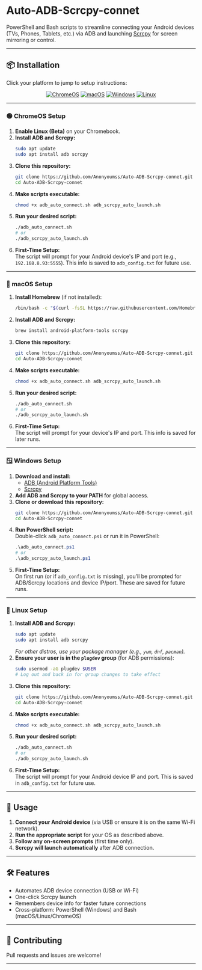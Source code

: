 # Auto-ADB-Scrcpy-connet

PowerShell and Bash scripts to streamline connecting your Android devices (TVs, Phones, Tablets, etc.) via ADB and launching [Scrcpy](https://github.com/Genymobile/scrcpy) for screen mirroring or control.

---

## 📦 Installation

Click your platform to jump to setup instructions:

<p align="center">
  <a href="#chromeos-setup"><img src="https://img.icons8.com/color/48/000000/chrome-os.png" alt="ChromeOS" title="ChromeOS" /></a>
  <a href="#macos-setup"><img src="https://img.icons8.com/color/48/000000/mac-os.png" alt="macOS" title="macOS" /></a>
  <a href="#windows-setup"><img src="https://img.icons8.com/color/48/000000/windows-10.png" alt="Windows" title="Windows" /></a>
  <a href="#linux-setup"><img src="https://img.icons8.com/color/48/000000/linux.png" alt="Linux" title="Linux" /></a>
</p>

---

### <a name="chromeos-setup"></a>🟢 ChromeOS Setup

1. **Enable Linux (Beta)** on your Chromebook.
2. **Install ADB and Scrcpy:**
   ```sh
   sudo apt update
   sudo apt install adb scrcpy
   ```
3. **Clone this repository:**
   ```sh
   git clone https://github.com/Anonyoumss/Auto-ADB-Scrcpy-connet.git
   cd Auto-ADB-Scrcpy-connet
   ```
4. **Make scripts executable:**
   ```sh
   chmod +x adb_auto_connect.sh adb_scrcpy_auto_launch.sh
   ```
5. **Run your desired script:**
   ```sh
   ./adb_auto_connect.sh
   # or
   ./adb_scrcpy_auto_launch.sh
   ```
6. **First-Time Setup:**  
   The script will prompt for your Android device's IP and port (e.g., `192.168.8.93:5555`). This info is saved to `adb_config.txt` for future use.

---

### <a name="macos-setup"></a>🍎 macOS Setup

1. **Install Homebrew** (if not installed):
   ```sh
   /bin/bash -c "$(curl -fsSL https://raw.githubusercontent.com/Homebrew/install/HEAD/install.sh)"
   ```
2. **Install ADB and Scrcpy:**
   ```sh
   brew install android-platform-tools scrcpy
   ```
3. **Clone this repository:**
   ```sh
   git clone https://github.com/Anonyoumss/Auto-ADB-Scrcpy-connet.git
   cd Auto-ADB-Scrcpy-connet
   ```
4. **Make scripts executable:**
   ```sh
   chmod +x adb_auto_connect.sh adb_scrcpy_auto_launch.sh
   ```
5. **Run your desired script:**
   ```sh
   ./adb_auto_connect.sh
   # or
   ./adb_scrcpy_auto_launch.sh
   ```
6. **First-Time Setup:**  
   The script will prompt for your device's IP and port. This info is saved for later runs.

---

### <a name="windows-setup"></a>🪟 Windows Setup

1. **Download and install:**
   - [ADB (Android Platform Tools)](https://developer.android.com/tools/releases/platform-tools)
   - [Scrcpy](https://github.com/Genymobile/scrcpy/releases)
2. **Add ADB and Scrcpy to your PATH** for global access.
3. **Clone or download this repository:**
   ```sh
   git clone https://github.com/Anonyoumss/Auto-ADB-Scrcpy-connet.git
   cd Auto-ADB-Scrcpy-connet
   ```
4. **Run PowerShell script:**  
   Double-click `adb_auto_connect.ps1` or run it in PowerShell:
   ```powershell
   .\adb_auto_connect.ps1
   # or
   .\adb_scrcpy_auto_launch.ps1
   ```
5. **First-Time Setup:**  
   On first run (or if `adb_config.txt` is missing), you’ll be prompted for ADB/Scrcpy locations and device IP/port. These are saved for future runs.

---

### <a name="linux-setup"></a>🐧 Linux Setup

1. **Install ADB and Scrcpy:**
   ```sh
   sudo apt update
   sudo apt install adb scrcpy
   ```
   _For other distros, use your package manager (e.g., `yum`, `dnf`, `pacman`)._
2. **Ensure your user is in the `plugdev` group** (for ADB permissions):
   ```sh
   sudo usermod -aG plugdev $USER
   # Log out and back in for group changes to take effect
   ```
3. **Clone this repository:**
   ```sh
   git clone https://github.com/Anonyoumss/Auto-ADB-Scrcpy-connet.git
   cd Auto-ADB-Scrcpy-connet
   ```
4. **Make scripts executable:**
   ```sh
   chmod +x adb_auto_connect.sh adb_scrcpy_auto_launch.sh
   ```
5. **Run your desired script:**
   ```sh
   ./adb_auto_connect.sh
   # or
   ./adb_scrcpy_auto_launch.sh
   ```
6. **First-Time Setup:**  
   The script will prompt for your Android device IP and port. This is saved in `adb_config.txt` for future use.

---

## 🚀 Usage

1. **Connect your Android device** (via USB or ensure it is on the same Wi-Fi network).
2. **Run the appropriate script** for your OS as described above.
3. **Follow any on-screen prompts** (first time only).
4. **Scrcpy will launch automatically** after ADB connection.

---

## 🛠️ Features

- Automates ADB device connection (USB or Wi-Fi)
- One-click Scrcpy launch
- Remembers device info for faster future connections
- Cross-platform: PowerShell (Windows) and Bash (macOS/Linux/ChromeOS)

---

## 🤝 Contributing

Pull requests and issues are welcome!

---

